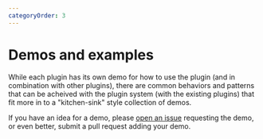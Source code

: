 ```yaml
---
categoryOrder: 3
---
```


# Demos and examples

While each plugin has its own demo for how to use the plugin (and in combination with other plugins),
there are common behaviors and patterns that can be acheived with the plugin system (with the existing plugins)
that fit more in to a "kitchen-sink" style collection of demos.

If you have an idea for a demo, please [open an issue](https://github.com/@universal-ember/table/issues)
requesting the demo, or even better, submit a pull request adding your demo.
